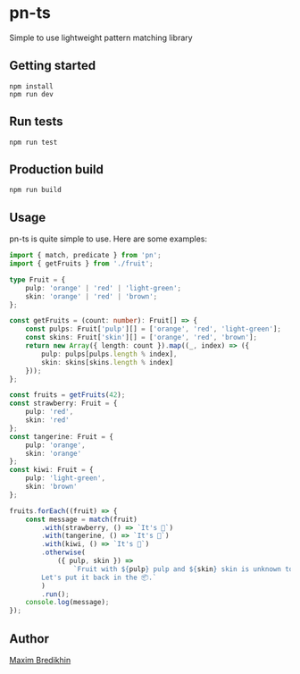 # pn-ts

Simple to use lightweight pattern matching library

## Getting started

```
npm install
npm run dev
```

## Run tests

```
npm run test
```

## Production build

```
npm run build
```

## Usage

pn-ts is quite simple to use. Here are some examples:

```typescript
import { match, predicate } from 'pn';
import { getFruits } from './fruit';

type Fruit = {
	pulp: 'orange' | 'red' | 'light-green';
	skin: 'orange' | 'red' | 'brown';
};

const getFruits = (count: number): Fruit[] => {
	const pulps: Fruit['pulp'][] = ['orange', 'red', 'light-green'];
	const skins: Fruit['skin'][] = ['orange', 'red', 'brown'];
	return new Array({ length: count }).map((_, index) => ({
		pulp: pulps[pulps.length % index],
		skin: skins[skins.length % index]
	}));
};

const fruits = getFruits(42);
const strawberry: Fruit = {
	pulp: 'red',
	skin: 'red'
};
const tangerine: Fruit = {
	pulp: 'orange',
	skin: 'orange'
};
const kiwi: Fruit = {
	pulp: 'light-green',
	skin: 'brown'
};

fruits.forEach((fruit) => {
	const message = match(fruit)
		.with(strawberry, () => `It's 🍓`)
		.with(tangerine, () => `It's 🍊`)
		.with(kiwi, () => `It's 🥝`)
		.otherwise(
			({ pulp, skin }) =>
				`Fruit with ${pulp} pulp and ${skin} skin is unknown to us.
        Let's put it back in the 📦.`
		)
		.run();
	console.log(message);
});
```

## Author

[Maxim Bredikhin](https://github.com/mbredikhin)

